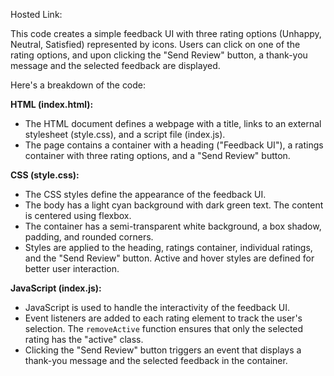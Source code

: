 Hosted Link: 

This code creates a simple feedback UI with three rating options (Unhappy, Neutral, Satisfied) represented by icons. Users can click on one of the rating options, and upon clicking the "Send Review" button, a thank-you message and the selected feedback are displayed.

Here's a breakdown of the code:

**HTML (index.html):**
- The HTML document defines a webpage with a title, links to an external stylesheet (style.css), and a script file (index.js).
- The page contains a container with a heading ("Feedback UI"), a ratings container with three rating options, and a "Send Review" button.

**CSS (style.css):**
- The CSS styles define the appearance of the feedback UI.
- The body has a light cyan background with dark green text. The content is centered using flexbox.
- The container has a semi-transparent white background, a box shadow, padding, and rounded corners.
- Styles are applied to the heading, ratings container, individual ratings, and the "Send Review" button. Active and hover styles are defined for better user interaction.

**JavaScript (index.js):**
- JavaScript is used to handle the interactivity of the feedback UI.
- Event listeners are added to each rating element to track the user's selection. The `removeActive` function ensures that only the selected rating has the "active" class.
- Clicking the "Send Review" button triggers an event that displays a thank-you message and the selected feedback in the container.
